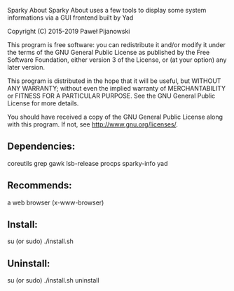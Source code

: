 Sparky About
Sparky About uses a few tools to display some system informations
via a GUI frontend built by Yad

Copyright (C) 2015-2019 Paweł Pijanowski

This program is free software: you can redistribute it and/or modify
it under the terms of the GNU General Public License as published by
the Free Software Foundation, either version 3 of the License, or
(at your option) any later version.

This program is distributed in the hope that it will be useful,
but WITHOUT ANY WARRANTY; without even the implied warranty of
MERCHANTABILITY or FITNESS FOR A PARTICULAR PURPOSE.  See the
GNU General Public License for more details.

You should have received a copy of the GNU General Public License
along with this program.  If not, see <http://www.gnu.org/licenses/>.

Dependencies:
-------------
coreutils
grep
gawk
lsb-release
procps
sparky-info
yad

Recommends:
-------------
a web browser (x-www-browser)

Install:
-------------
su (or sudo) 
./install.sh

Uninstall:
-------------
su (or sudo)
./install.sh uninstall
